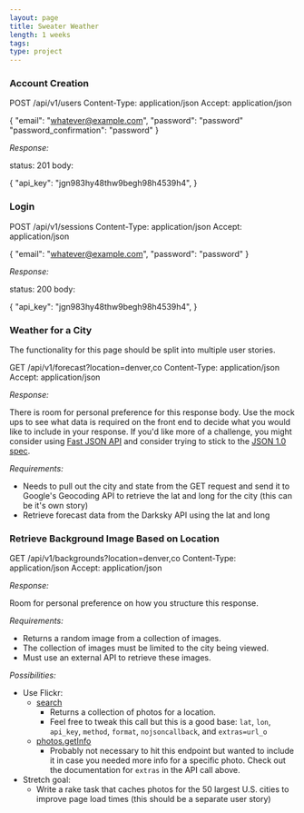 ```yaml
---
layout: page
title: Sweater Weather
length: 1 weeks
tags:
type: project
---
```



### Account Creation

POST /api/v1/users
Content-Type: application/json
Accept: application/json

{
  "email": "whatever@example.com",
  "password": "password"
  "password_confirmation": "password"
}

*Response:*

status: 201
body:

{
  "api_key": "jgn983hy48thw9begh98h4539h4",
}


### Login

POST /api/v1/sessions
Content-Type: application/json
Accept: application/json

{
  "email": "whatever@example.com",
  "password": "password"
}

*Response:*

status: 200
body:

{
  "api_key": "jgn983hy48thw9begh98h4539h4",
}

### Weather for a City

The functionality for this page should be split into multiple user stories.

GET /api/v1/forecast?location=denver,co
Content-Type: application/json
Accept: application/json

*Response:*

There is room for personal preference for this response body. Use the mock ups to see what data is required on the front end to decide what you would like to include in your response. If you'd like more of a challenge, you might consider using [Fast JSON API](https://github.com/Netflix/fast_jsonapi) and consider trying to stick to the [JSON 1.0 spec](https://jsonapi.org/).

*Requirements:*

- Needs to pull out the city and state from the GET request and send it to Google's Geocoding API to retrieve the lat and long for the city (this can be it's own story)
- Retrieve forecast data from the Darksky API using the lat and long

### Retrieve Background Image Based on Location

GET /api/v1/backgrounds?location=denver,co
Content-Type: application/json
Accept: application/json

*Response:*

Room for personal preference on how you structure this response.

*Requirements:*

- Returns a random image from a collection of images.
- The collection of images must be limited to the city being viewed.
- Must use an external API to retrieve these images.

*Possibilities:*

- Use Flickr:
  - [search](https://www.flickr.com/services/api/flickr.photos.search.html)
    - Returns a collection of photos for a location.
    - Feel free to tweak this call but this is a good base: `lat`, `lon`, `api_key`, `method`, `format`, `nojsoncallback`, and `extras=url_o`
  - [photos.getInfo](https://www.flickr.com/services/api/explore/flickr.photos.getInfo)
    - Probably not necessary to hit this endpoint but wanted to include it in case you needed more info for a specific photo. Check out the documentation for `extras` in the API call above.
- Stretch goal:
  - Write a rake task that caches photos for the 50 largest U.S. cities to improve page load times (this should be a separate user story)
